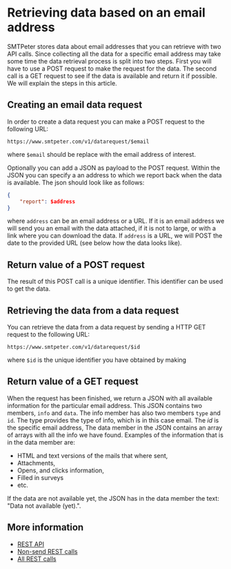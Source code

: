 # Retrieving data based on an email address

SMTPeter stores data about email addresses that you can retrieve with two 
API calls. Since collecting all the data for a specific email address may 
take some time the data retrieval process is split into two steps. 
First you will have to use a POST request to make the request for the 
data. The second call is a GET request to see if the data is available and 
return it if possible. We will explain the steps in this article.

## Creating an email data request

In order to create a data request you can make a POST request to the following
URL:

`https://www.smtpeter.com/v1/datarequest/$email`

where `$email` should be replace with the email address of interest. 

Optionally you can add a JSON as payload to the POST request. Within the
JSON you can specify a an address to which we report back when the data is
available. The json should look like as follows:

```json
{
    "report": $address
}
```
where `address` can be an email address or a URL. If it is an email address
we will send you an email with the data attached, if it is not to large, or
with a link where you can download the data. If `address` is a URL, we will
POST the date to the provided URL (see below how the data looks like).


## Return value of a POST request

The result of this POST call is a unique identifier. This identifier can be
used to get the data.


## Retrieving the data from a data request

You can retrieve the data from a data request by sending a HTTP GET request
to the following URL:

`https://www.smtpeter.com/v1/datarequest/$id`

where `$id` is the unique identifier you have obtained by making 


## Return value of a GET request

When the request has been finished, we return a JSON with all available
information for the particular email address. This JSON contains two members,
`info` and `data`. The info member has also two members `type` and `id`.
 The type provides the type of info, which is in this case email. 
The *id* is the specific email address, The data
member in the JSON contains an array of arrays with all the info we have
found. Examples of the information that is in the data member are:
- HTML and text versions of the mails that where sent,
- Attachments,
- Opens, and clicks information,
- Filled in surveys
- etc.

If the data are not available yet, the JSON has in the data member the text:
"Data not available (yet).".

## More information

* [REST API](rest-api)
* [Non-send REST calls](rest-other-calls)
* [All REST calls](all-rest-calls)
